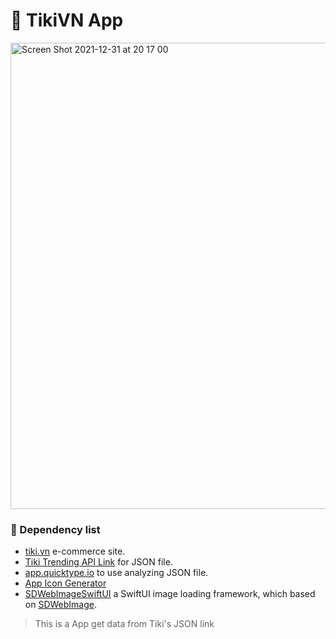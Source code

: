 # 🍏 TikiVN App

<img width="746" alt="Screen Shot 2021-12-31 at 20 17 00" src="https://user-images.githubusercontent.com/66858640/147825395-78fb749a-ae68-4433-beba-1b82c86edc76.png">

### 🥬 Dependency list
- [tiki.vn](https://tiki.vn/) e-commerce site.
- [Tiki Trending API Link](https://api.tiki.vn/shopping-trend/api/trendings/hub?cursor=0&limit=20) for JSON file.
- [app.quicktype.io](https://app.quicktype.io/) to use analyzing JSON file.
- [App Icon Generator](https://appicon.co/)
- [SDWebImageSwiftUI](https://github.com/SDWebImage/SDWebImageSwiftUI) a SwiftUI image loading framework, which based on [SDWebImage](https://github.com/SDWebImage/SDWebImage).

>This is a App get data from Tiki's JSON link
